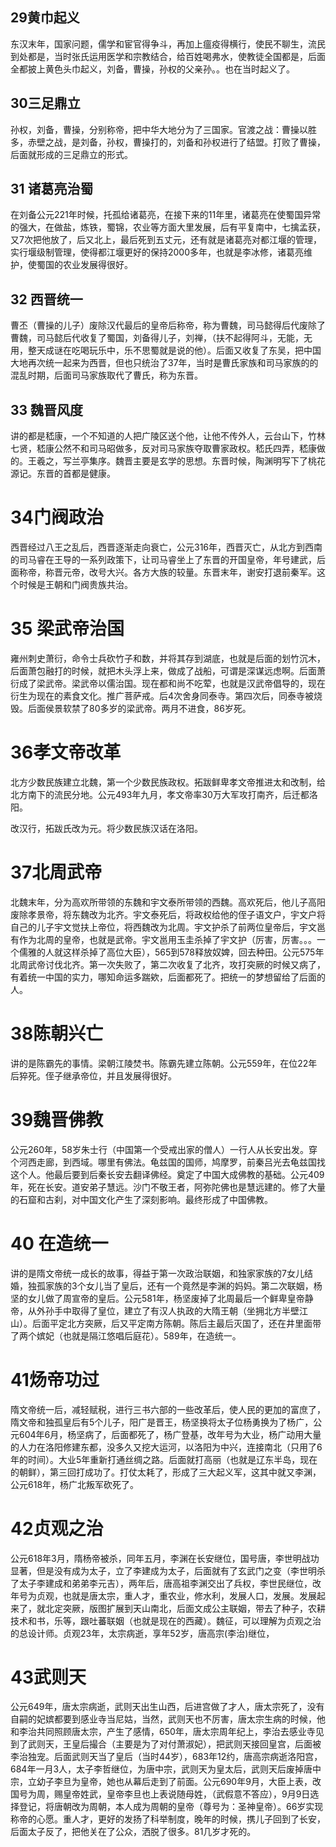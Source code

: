 

## 29黄巾起义
东汉末年，国家问题，儒学和宦官得争斗，再加上瘟疫得横行，使民不聊生，流民到处都是，当时张氏运用医学和宗教结合，给百姓喝弗水，使教徒全国都是，后面全都披上黄色头巾起义，刘备，曹操，孙权的父亲孙。。也在当时起义了。
## 30三足鼎立
孙权，刘备，曹操，分别称帝，把中华大地分为了三国家。官渡之战：曹操以胜多，赤壁之战，是刘备，孙权，曹操打的，刘备和孙权进行了结盟。打败了曹操，后面就形成的三足鼎立的形式。
## 31 诸葛亮治蜀
在刘备公元221年时候，托孤给诸葛亮，在接下来的11年里，诸葛亮在使蜀国异常的强大，在做盐，炼铁，蜀锦，农业等方面大里发展，后有平复南中，七擒孟获，又7次把他放了，后又北上，最后死到五丈元，还有就是诸葛亮对都江堰的管理，实行堰级制管理，使得都江堰更好的保持2000多年，也就是李冰修，诸葛亮维护，使蜀国的农业发展得很好。
## 32 西晋统一
曹丕（曹操的儿子）废除汉代最后的皇帝后称帝，称为曹魏，司马懿得后代废除了曹魏，司马懿后代收复了蜀国，刘备得儿子，刘禅，（扶不起得阿斗，无能，无用，整天成谜在吃喝玩乐中，乐不思蜀就是说的他）。后面又收复了东吴，把中国大地再次统一起来为西晋，但也只统治了37年，当时是曹氏家族和司马家族的的混乱时期，后面司马家族取代了曹氏，称为东晋。
## 33 魏晋风度
讲的都是嵇康，一个不知道的人把广陵区送个他，让他不传外人，云台山下，竹林七贤，嵇康公然不和司马昭做多，反对司马家族夺取曹家政权。嵇氏四弄，嵇康做的。王羲之，写兰亭集序。魏晋主要是玄学的思想。东晋时候，陶渊明写下了桃花源记。东晋的首都是健康。

# 34门阀政治

西晋经过八王之乱后，西晋逐渐走向衰亡，公元316年，西晋灭亡，从北方到西南的司马睿在王导的一系列政策下，让司马睿坐上了东晋的开国皇帝，年号建武，后面称帝，称晋元帝，改号大兴。各方大族的较量。东晋末年，谢安打退前秦军。这个时候是王朝和门阀贵族共治。

# 35 梁武帝治国

雍州刺史萧衍，命令士兵砍竹子和数，并将其存到湖底，也就是后面的划竹沉木，后面萧包融打的时候，就把木头浮上来，做成了战船，可谓是深谋远虑啊。后面萧衍成了梁武帝。梁武帝以儒治国。现在都和尚不吃荤，也就是汉武帝倡导的，现在衍生为现在的素食文化。推广菩萨戒。后4次舍身同泰寺。第四次后，同泰寺被烧毁。后面侯景软禁了80多岁的梁武帝。两月不进食，86岁死。

# 36孝文帝改革

北方少数民族建立北魏，第一个少数民族政权。拓跋鲜卑孝文帝推进太和改制，给北方南下的流民分地。公元493年九月，孝文帝率30万大军攻打南齐，后迁都洛阳。

改汉行，拓跋氏改为元。将少数民族汉话在洛阳。

# 37北周武帝

北魏末年，分为高欢所带领的东魏和宇文泰所带领的西魏。高欢死后，他儿子高阳废除孝景帝，将东魏改为北齐。宇文泰死后，将政权给他的侄子语文户，宇文户将自己的儿子宇文觉扶上帝位，将西魏改为北周。宇文护杀了前两位皇帝后，宇文邕有作为北周的皇帝，也就是武帝。宇文邕用玉圭杀掉了宇文护（厉害，厉害。。。一个儒雅的人就这样杀掉了高位大臣），565到578释放奴婢，回去种田。公元575年北周武帝讨伐北齐。第一次失败了，第二次收复了北齐，攻打突厥的时候又病了，有着统一中国的实力，哪知命运多踹欸，后面都死了。把统一的梦想留给了后面的人。

# 38陈朝兴亡

讲的是陈霸先的事情。梁朝江陵焚书。陈霸先建立陈朝。公元559年，在位22年后猝死。侄子继承帝位，并且发展得很好。

# 39魏晋佛教
公元260年，58岁朱士行（中国第一个受戒出家的僧人）一行人从长安出发。穿个河西走廊，到西域。哪里有佛法。龟兹国的国师，鸠摩罗，前秦吕光去龟兹国找这个人。他最后要到后秦长安去翻译佛经。奠定了中国大成佛教的基础。公元409年，死在长安。道安弟子慧远。沙门不敬王者，阿弥陀佛也是慧远建的。修了大量的石窟和古刹，对中国文化产生了深刻影响。最终形成了中国佛教。

# 40 在造统一
讲的是隋文帝统一成长的故事，得益于第一次政治联姻，和独家家族的7女儿结婚，独孤家族的3个女儿当了皇后，还有一个竟然是李渊的妈妈。第二次联姻，杨坚的女儿做了周宣帝的皇后。公元581年，杨坚废掉了北周最后一个鲜卑皇帝静帝，从外孙手中取得了皇位，建立了有汉人执政的大隋王朝（坐拥北方半壁江山）。后面平定北方突厥，后又平定南方陈朝。陈后主最后灭国了，还在井里面带了两个嫔妃（也就是隔江悠唱后庭花）。589年，在造统一。
# 41炀帝功过
隋文帝统一后，减轻赋税，进行三书六部的一些改革后，使人民的更加的富庶了，隋文帝和独孤皇后有5个儿子，阳广是晋王，杨坚换将太子位杨勇换为了杨广，公元604年6月，杨坚病了，后面都死了，杨广登基，改年号为大业，杨广动用大量的人力在洛阳修建东都，没多久又挖大运河，以洛阳为中兴，连接南北（只用了6年的时间）。大业5年重新打通丝绸之路。后面就打高丽（也就是辽东半岛，现在的朝鲜），第三回打成功了。打仗太耗了，形成了三大起义军，这其中就又李渊，公元618年，杨广北叛军砍死了。
# 42贞观之治
公元618年3月，隋杨帝被杀，同年五月，李渊在长安继位，国号唐，李世明战功显著，但是没有成为太子，立了李建成为太子，后面就有了玄武门之变（李世明杀了太子李建成和弟弟李元吉），两年后，唐高祖李渊交出了兵权，李世民继位，改年号为贞观，也就是唐太宗，重人才，重农业，修水利，发展人口，发展。发展起来了，就北定突厥，版图扩展到天山南北，后面文成公主联姻，带去了种子，农耕技术和书，乐等，跟吐蕃联姻（也就是现在的西藏）。魏征，可以理解为贞观之治的总设计师。贞观23年，太宗病逝，享年52岁，唐高宗(李治)继位，
# 43武则天
公元649年，唐太宗病逝，武则天出生山西，后进宫做了才人，唐太宗死了，没有自嗣的妃嫔都要到感业寺当尼姑，当然，武则天也不厉害，唐太宗生病的时候，他和李治共同照顾唐太宗，产生了感情，650年，唐太宗周年纪上，李治去感业寺见到了武则天，王皇后撮合（主要是为了对付萧淑妃），把武则天接回皇宫，后面被李治独宠。后面武则天当了皇后（当时44岁），683年12约，唐高宗病逝洛阳宫，684年一月3人，太子李哲继位，为唐中宗，武则天为皇太后，武则天后废掉唐中宗，立幼子李旦为皇帝，她也从幕后走到了前面。公元690年9月，大臣上表，改国号为周，赐皇帝姓武，皇帝李旦也上表说随母姓，（武假意不答应），9月9日选择登记，将唐朝改为周朝，本人成为周朝的皇帝（尊号为：圣神皇帝）。66岁实现称帝的心愿。重人才，更好的发扬了科举制度，晚年的时候，携儿子回到了长安，后面太子反了，把他关在了公众，洒脱了很多。81几岁才死的。